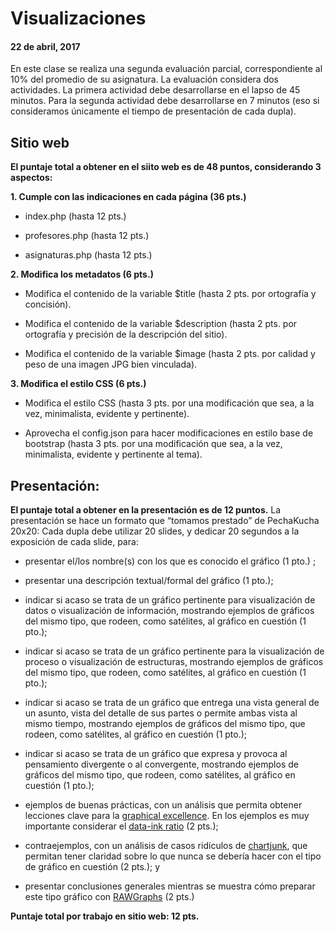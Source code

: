 # Visualizaciones
#### 22 de abril, 2017

En este clase se realiza una segunda evaluación parcial, correspondiente al 10% del promedio de su asignatura. La evaluación considera dos actividades. La primera actividad debe desarrollarse en el lapso de 45 minutos. Para la segunda actividad debe desarrollarse en 7 minutos (eso si consideramos únicamente el tiempo de presentación de cada dupla).

## Sitio web

**El puntaje total a obtener en el siito web es de 48 puntos, considerando 3 aspectos:**

**1. Cumple con las indicaciones en cada página (36 pts.)**

- index.php (hasta 12 pts.)

- profesores.php (hasta 12 pts.)

- asignaturas.php (hasta 12 pts.)

**2. Modifica los metadatos (6 pts.)**

- Modifica el contenido de la variable $title (hasta 2 pts. por ortografía y concisión).

- Modifica el contenido de la variable $description (hasta 2 pts. por ortografía y precisión de la descripción del sitio).

- Modifica el contenido de la variable $image (hasta 2 pts. por calidad y peso de una imagen JPG bien vinculada).

**3. Modifica el estilo CSS (6 pts.)**

- Modifica el estilo CSS (hasta 3 pts. por una modificación que sea, a la vez, minimalista, evidente y pertinente).

- Aprovecha el config.json para hacer modificaciones en estilo base de bootstrap (hasta 3 pts. por una modificación que sea, a la vez, minimalista, evidente y pertinente al tema).

## Presentación: 

**El puntaje total a obtener en la presentación es de 12 puntos.** La presentación se hace un formato que “tomamos prestado” de PechaKucha 20x20: Cada dupla debe utilizar 20 slides, y dedicar 20 segundos a la exposición de cada slide, para:

- presentar el/los nombre(s) con los que es conocido el gráfico (1 pto.) ;

- presentar una descripción textual/formal del gráfico (1 pto.);

- indicar si acaso se trata de un gráfico pertinente para visualización de datos o visualización de información, mostrando ejemplos de gráficos del mismo tipo, que rodeen, como satélites, al gráfico en cuestión (1 pto.);

- indicar si acaso se trata de un gráfico pertinente para la visualización de proceso o visualización de estructuras, mostrando ejemplos de gráficos del mismo tipo, que rodeen, como satélites, al gráfico en cuestión (1 pto.);

- indicar si acaso se trata de un gráfico que entrega una vista general de un asunto, vista del detalle de sus partes o permite ambas vista al mismo tiempo, mostrando ejemplos de gráficos del mismo tipo, que rodeen, como satélites, al gráfico en cuestión (1 pto.);

- indicar si acaso se trata de un gráfico que expresa y provoca al pensamiento divergente o al convergente, mostrando ejemplos de gráficos del mismo tipo, que rodeen, como satélites, al gráfico en cuestión (1 pto.);

- ejemplos de buenas prácticas, con un análisis que permita obtener lecciones clave para la [graphical excellence](http://www.infovis-wiki.net/index.php?title=Graphical_Excellence). En los ejemplos es muy importante considerar el [data-ink ratio](http://www.infovis-wiki.net/index.php/Data-Ink_Ratio) (2 pts.);

- contraejemplos, con un análisis de casos ridículos de [chartjunk](http://www.infovis-wiki.net/index.php/Chart_Junk), que permitan tener claridad sobre lo que nunca se debería hacer con el tipo de gráfico en cuestión (2 pts.); y

- presentar conclusiones generales mientras se muestra cómo preparar este tipo gráfico con [RAWGraphs](http://app.rawgraphs.io/) (2 pts.)

**Puntaje total por trabajo en sitio web: 12 pts.**




